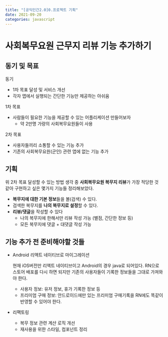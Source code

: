 ```yaml
---
title: "[공익인간2.0]0.프로젝트 기획"
date: 2021-09-20
categories: javascript
---
```


# 사회복무요원 근무지 리뷰 기능 추가하기

## 동기 및 목표

동기

- 1차 목표 달성 및 서비스 개선
- 각자 앱에서 실행되는 간단한 기능만 제공하는 아쉬움

1차 목표

- 사람들이 필요한 기능을 제공할 수 있는 어플리케이션 만들어보자
  - 약 2만명 가량의 사회복무요원들이 사용

2차 목표

- 사용자들끼리 소통할 수 있는 기능 추가
- 기존의 사회복무요원(군인) 관련 앱에 없는 기능 추가

## 기획

위 2차 목표 달성할 수 있는 방법 생각 중 **사회복무요원 복무지 리뷰**가 가장 적당한 것 같아 구현하고 싶은 몇가지 기능들 정리해보았다.

- **복무지에 대한 기본 정보**들을 볼(검색) 수 있다.
- 검색한 복무지를 **나의 복무지로 설정**할 수 있다.
- **리뷰/댓글**을 작성할 수 있다
  - 나의 복무지에 한해서만 리뷰 작성 가능 (별점, 간단한 정보 등)
  - 모든 복무지에 댓글 + 대댓글 작성 가능

## 기능 추가 전 준비해야할 것들

- Android 리액트 네이티브로 마이그레이션

  현재 iOS버전만 리액트 네이티브이고 Android의 경우 java로 되어있다. RN으로 스토어 배포를 다시 하면 되지만 기존의 사용자들이 기록한 정보들을 그대로 가져와야 한다.

  - 사용자 정보: 유저 정보, 휴가 기록한 정보 등
  - 프리미엄 구매 정보: 안드로이드에만 있는 프리미엄 구매기록을 RN에도 똑같이 반영할 수 있어야 한다.

- 리팩토링
  - 복무 정보 관련 계산 로직 개선
  - 재사용을 위한 스타일, 컴포넌트 정리
